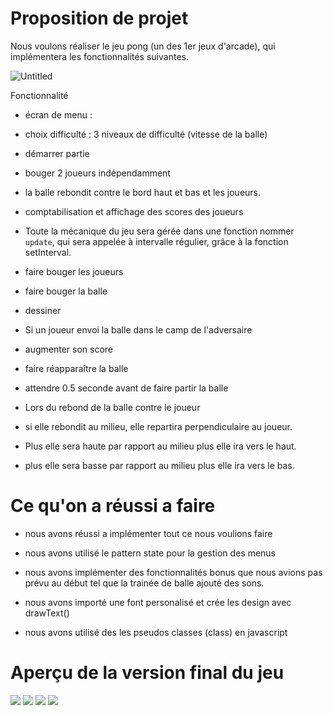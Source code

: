 # Proposition de projet

Nous voulons réaliser le jeu pong (un des 1er jeux d'arcade), qui implémentera les fonctionnalités suivantes.



![Untitled](https://s2.loli.net/2022/11/14/tljBJPyVvgQwYpo.png)





Fonctionnalité

- écran de menu :

- choix difficulté : 3 niveaux de difficulté (vitesse de la balle)

- démarrer partie

- bouger 2 joueurs indépendamment

- la balle rebondit contre le bord haut et bas et les joueurs.

- comptabilisation et affichage des scores des joueurs

- Toute la mécanique du jeu sera gérée dans une fonction nommer `update`, qui sera appelée à intervalle régulier, grâce à la fonction setInterval.

- faire bouger les joueurs

- faire bouger la balle

- dessiner

- Si un joueur envoi la balle dans le camp de l'adversaire

- augmenter son score

- faire réapparaître la balle

- attendre 0.5 seconde avant de faire partir la balle

- Lors du rebond de la balle contre le joueur

- si elle rebondit au milieu, elle repartira perpendiculaire au joueur.

- Plus elle sera haute par rapport au milieu plus elle ira vers le haut.

- plus elle sera basse par rapport au milieu plus elle ira vers le bas.

# Ce qu'on a réussi a faire
 - nous avons réussi a implémenter tout ce nous voulions faire

 - nous avons utilisé le pattern state pour la gestion des menus

 - nous avons implémenter des fonctionnalités bonus que nous avions pas prévu au début tel que la trainée de balle ajouté des sons.

 - nous avons importé une font personalisé et crée les design avec drawText()

 - nous avons utilisé des les pseudos classes (class) en javascript
# Aperçu de la version final du jeu

<img src="https://cdn.discordapp.com/attachments/884899575490568292/1048264781397753976/image.png"/>

<img src="https://cdn.discordapp.com/attachments/884899575490568292/1048261478412718150/image.png"/>

<img src="https://cdn.discordapp.com/attachments/884899575490568292/1048262247065067571/image.png"/>

<img src="https://cdn.discordapp.com/attachments/884899575490568292/1048261878012456970/image.png"/>
